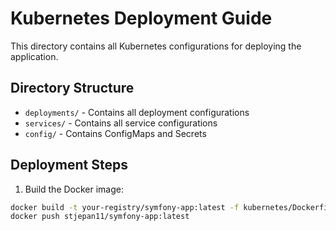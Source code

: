 # Kubernetes Deployment Guide

This directory contains all Kubernetes configurations for deploying the application.

## Directory Structure
- `deployments/` - Contains all deployment configurations
- `services/` - Contains all service configurations
- `config/` - Contains ConfigMaps and Secrets

## Deployment Steps

1. Build the Docker image:
```bash
docker build -t your-registry/symfony-app:latest -f kubernetes/Dockerfile .
docker push stjepan11/symfony-app:latest
```